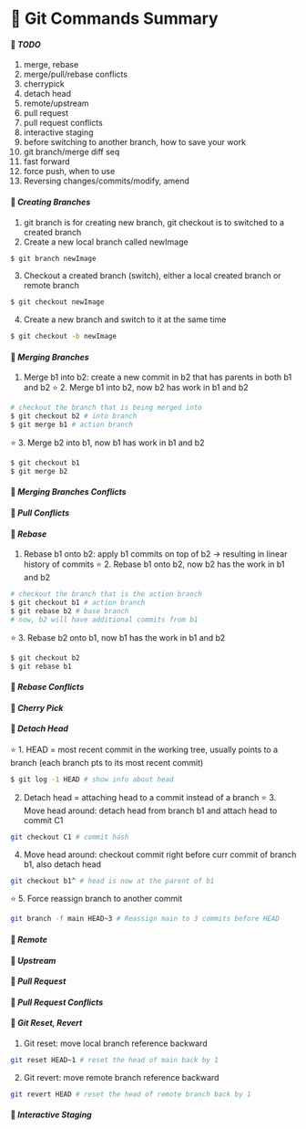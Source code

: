 # :pencil: Git Commands Summary

#### :notebook: _TODO_
1. merge, rebase
2. merge/pull/rebase conflicts
3. cherrypick
4. detach head
5. remote/upstream
6. pull request
7. pull request conflicts
8. interactive staging
9. before switching to another branch, how to save your work
10. git branch/merge diff seq
11. fast forward
12. force push, when to use
13. Reversing changes/commits/modify, amend

#### :notebook: _Creating Branches_
1. git branch is for creating new branch, git checkout is to switched to a created branch
2. Create a new local branch called newImage
```bash
$ git branch newImage
```
3. Checkout a created branch (switch), either a local created branch or remote branch
```bash
$ git checkout newImage
```
4. Create a new branch and switch to it at the same time
```bash
$ git checkout -b newImage
```

#### :notebook: _Merging Branches_
1. Merge b1 into b2: create a new commit in b2 that has parents in both b1 and b2
:star:  2. Merge b1 into b2, now b2 has work in b1 and b2
```bash
# checkout the branch that is being merged into
$ git checkout b2 # into branch
$ git merge b1 # action branch
```
:star:  3. Merge b2 into b1, now b1 has work in b1 and b2
```bash
$ git checkout b1
$ git merge b2
```

#### :notebook: _Merging Branches Conflicts_

#### :notebook: _Pull Conflicts_

#### :notebook: _Rebase_
1. Rebase b1 onto b2: apply b1 commits on top of b2 -> resulting in linear history of commits
:star:  2. Rebase b1 onto b2, now b2 has the work in b1 and b2
```bash
# checkout the branch that is the action branch
$ git checkout b1 # action branch
$ git rebase b2 # base branch
# now, b2 will have additional commits from b1
```
:star:  3. Rebase b2 onto b1, now b1 has the work in b1 and b2
```bash
$ git checkout b2
$ git rebase b1
```

#### :notebook: _Rebase Conflicts_

#### :notebook: _Cherry Pick_

#### :notebook: _Detach Head_
:star: 1. HEAD = most recent commit in the working tree, usually points to a branch (each branch pts to its most recent commit)
```bash
$ git log -1 HEAD # show info about head
```
2. Detach head = attaching head to a commit instead of a branch
:star: 3. Move head around: detach head from branch b1 and attach head to commit C1
```bash
git checkout C1 # commit hash
```
4. Move head around: checkout commit right before curr commit of branch b1, also detach head
```bash
git checkout b1^ # head is now at the parent of b1
```
:star: 5. Force reassign branch to another commit
```bash
git branch -f main HEAD~3 # Reassign main to 3 commits before HEAD
```

#### :notebook: _Remote_

#### :notebook: _Upstream_

#### :notebook: _Pull Request_

#### :notebook: _Pull Request Conflicts_

#### :notebook: _Git Reset, Revert_
1. Git reset: move local branch reference backward
```bash
git reset HEAD~1 # reset the head of main back by 1
```
2. Git revert: move remote branch reference backward
```bash
git revert HEAD # reset the head of remote branch back by 1
```

#### :notebook: _Interactive Staging_

